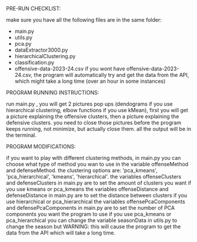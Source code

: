 PRE-RUN CHECKLIST:

make sure you have all the following files are in the same folder:
- main.py
- utils.py
- pca.py
- dataExtractor3000.py
- hierarchicalClustering.py
- classification.py
- offensive-data-2023-24.csv
if you wont have offensive-data-2023-24.csv, the program will automatically try and get the data from the API, which might take a long time (over an hour in some instances)


PROGRAM RUNNING INSTRUCTIONS:

run main.py , you will get 2 pictures pop ups (dendograms if you use hierarchical clustering, elbow functions if you use kMean), first you will get a picture explaining the offensive clusters, then a picture explaining the defensive clusters. you need to close those pictures before the program keeps running, not minimize, but actually close them. all the output will be in the terminal.

PROGRAM MODIFICATIONS:

if you want to play with different clustering methods, in main.py you can choose what type of method you wan to use in the variable offenseMethod and defenseMethod. the clustering options are: 'pca_kmeans', 'pca_hierarchical', 'kmeans', 'hierarchical'. 
the variables offenseClusters and defenseClusters in main.py are to set the amount of clusters you want if you use kmeans or pca_kmeans
the variables offenseDistance and defenseDistance in main.py are to set the distance between clusters if you use hierarchical or pca_hierarchical
the variables offensePcaComponents and defensePcaComponents in main.py are to set the number of PCA components you want the program to use if you use pca_kmeans or pca_hierarchical
you can change the variable seasonData in utils.py to change the season but WARNING: this will cause the program to get the data from the API which will take a long time.
